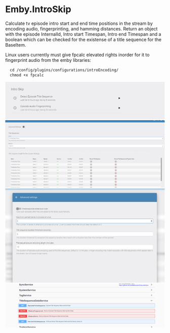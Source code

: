 # Emby.IntroSkip

Calculate tv episode intro start and end time positions in the stream by encoding audio, fingerprinting, and hamming distances.
Return an object with the episode InternalId, Intro start Timespan, Intro end Timespan and a boolean which can be checked for the existense of a title sequence for the BaseItem.

Linux users currently must give fpcalc elevated rights inorder for it to fingerprint audio from the emby libraries:

```
  cd /config/plugins/configurations/introEncoding/
  chmod +x fpcalc
```


![alt text](https://raw.githubusercontent.com/chefbennyj1/Emby.IntroSkip/master/asset1.png)
![alt text](https://raw.githubusercontent.com/chefbennyj1/Emby.IntroSkip/master/asset2.png)
![alt text](https://raw.githubusercontent.com/chefbennyj1/Emby.IntroSkip/master/asset3.png)
![alt text](https://raw.githubusercontent.com/chefbennyj1/Emby.IntroSkip/master/asset4.png)

